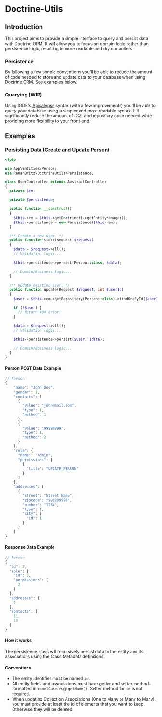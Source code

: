 # Doctrine-Utils
## Introduction
This project aims to provide a simple interface to query and persist data with Doctrine ORM. It will allow you to focus on domain logic rather than persistence logic, resulting in more readable and dry controllers.

### Persistence
By following a few simple conventions you'll be able to reduce the amount of code needed to store and update data to your database when using Doctrine ORM. See examples below.

### Querying (WIP)
Using IGDB's [Apicalypse](https://apicalypse.io/) syntax (with a few improvements) you'll be able to query your database using a simpler and more readable syntax. It'll significantly reduce the amount of DQL and repository code needed while providing more flexibility to your front-end.

## Examples
### Persisting Data (Create and Update Person)

```php
<?php

use App\Entities\Person;
use RenanBritz\DoctrineUtils\Persistence;

class UserController extends AbstractController
{
  private $em;
  
  private $persistence;
  
  public function __construct()
  {
    $this->em = $this->getDoctrine()->getEntityManager();
    $this->persistence = new Persistence($this->em);
  }

  /** Create a new user. */
  public function store(Request $request)
  {
    $data = $request->all();
    // Validation logic...
    
    $this->persistence->persist(Person::class, $data);
    
    // Domain/Business logic...
  }
  
  /** Update existing user. */
  public function update(Request $request, int $userId)
  {
    $user = $this->em->getRepository(Person::class)->findOneById($userId);
    
    if (!$user) {
      // Return 404 error.
    }
    
    $data = $request->all();
    // Validation logic...
    
    $this->persistence->persist($user, $data);
    
    // Domain/Business logic...
  }
}
```

#### Person POST Data Example
```javascript
// Person
{
    "name": "John Doe",
    "gender": 1,
    "contacts": [
      {
        "value": "john@mail.com",
        "type": 1,
        "method": 1
      },
      {
        "value": "99999999",
        "type": 1,
        "method": 2
      }
    ],
    "role": {
      "name": "Admin",
      "permissions": [
        {
          "title": "UPDATE_PERSON"
        }
      ]
    },
    "addresses": [
      {
        "street": "Street Name",
        "zipcode": "999999999",
        "number": "1234",
        "type": 1,
        "city": {
          "id": 1
        }
      }
    ]
}
```

#### Response Data Example
```javascript
// Person
{
  "id": 2,
  "role": {
    "id": 3,
    "permissions": [
      2
    ]
  },
  "addresses": [
    2
  ],
  "contacts": [
    11,
    13
  ]
}
```

#### How it works
The persistence class will recursively persist data to the entity and its associations using the Class Metadata definitions.

#### Conventions
* The entity identifier must be named `id`.
* All entity fields and associations must have getter and setter methods formatted in `camelCase`. e.g: `getName()`. Setter method for `id` is not required.
* When updating Collection Associations (One to Many or Many to Many), you must provide at least the id of elements that you want to keep. Otherwise they will be deleted.
